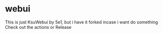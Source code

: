 # webui
This is just KsuWebui by 5e1, but i have it forked incase i want do something 
Check out the actions or Release 
